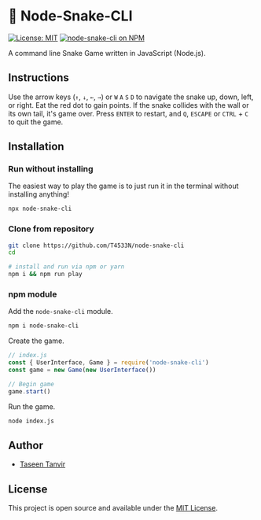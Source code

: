 # 🐍 Node-Snake-CLI

[![License: MIT](https://img.shields.io/badge/License-MIT-blue.svg)](https://opensource.org/licenses/MIT) [![node-snake-cli on NPM](https://img.shields.io/npm/v/node-snake-cli)](https://www.npmjs.com/package/node-snake-cli)

A command line Snake Game written in JavaScript (Node.js).

## Instructions

Use the arrow keys (`↑`, `↓`, `←`, `→`) or `W` `A` `S` `D` to navigate the snake up, down, left, or right. Eat the red dot to gain points. If the snake collides with the wall or its own tail, it's game over. Press `ENTER` to restart, and `Q`, `ESCAPE` or `CTRL` + `C` to quit the game.

## Installation

### Run without installing

The easiest way to play the game is to just run it in the terminal without installing anything!

```bash
npx node-snake-cli
```

### Clone from repository

```bash
git clone https://github.com/T4533N/node-snake-cli
cd

# install and run via npm or yarn
npm i && npm run play
```

### npm module

Add the `node-snake-cli` module.

```bash
npm i node-snake-cli
```

Create the game.

```js
// index.js
const { UserInterface, Game } = require('node-snake-cli')
const game = new Game(new UserInterface())

// Begin game
game.start()
```

Run the game.

```bash
node index.js
```

## Author

- [Taseen Tanvir](https://www.tanvir.io)

## License

This project is open source and available under the [MIT License](LICENSE).
